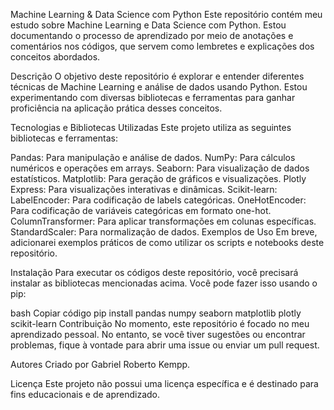 Machine Learning & Data Science com Python
Este repositório contém meu estudo sobre Machine Learning e Data Science com Python. Estou documentando o processo de aprendizado por meio de anotações e comentários nos códigos, que servem como lembretes e explicações dos conceitos abordados.

Descrição
O objetivo deste repositório é explorar e entender diferentes técnicas de Machine Learning e análise de dados usando Python. Estou experimentando com diversas bibliotecas e ferramentas para ganhar proficiência na aplicação prática desses conceitos.

Tecnologias e Bibliotecas Utilizadas
Este projeto utiliza as seguintes bibliotecas e ferramentas:

Pandas: Para manipulação e análise de dados.
NumPy: Para cálculos numéricos e operações em arrays.
Seaborn: Para visualização de dados estatísticos.
Matplotlib: Para geração de gráficos e visualizações.
Plotly Express: Para visualizações interativas e dinâmicas.
Scikit-learn:
LabelEncoder: Para codificação de labels categóricas.
OneHotEncoder: Para codificação de variáveis categóricas em formato one-hot.
ColumnTransformer: Para aplicar transformações em colunas específicas.
StandardScaler: Para normalização de dados.
Exemplos de Uso
Em breve, adicionarei exemplos práticos de como utilizar os scripts e notebooks deste repositório.

Instalação
Para executar os códigos deste repositório, você precisará instalar as bibliotecas mencionadas acima. Você pode fazer isso usando o pip:

bash
Copiar código
pip install pandas numpy seaborn matplotlib plotly scikit-learn
Contribuição
No momento, este repositório é focado no meu aprendizado pessoal. No entanto, se você tiver sugestões ou encontrar problemas, fique à vontade para abrir uma issue ou enviar um pull request.

Autores
Criado por Gabriel Roberto Kempp.

Licença
Este projeto não possui uma licença específica e é destinado para fins educacionais e de aprendizado.

